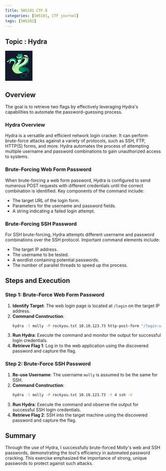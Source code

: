 ```yaml
---
Title: SWS101 CTF 8
categories: [SWS101, CTF journal]
tags: [SWS101]
---
```

## Topic : Hydra

![alt text](<../img/sws/Screenshot from 2024-06-13 19-07-15.png>)

## Overview

The goal is to retrieve two flags by effectively leveraging Hydra's capabilities to automate the password-guessing process.

### Hydra Overview

Hydra is a versatile and efficient network login cracker. It can perform brute-force attacks against a variety of protocols, such as SSH, FTP, HTTP(S) forms, and more. Hydra automates the process of attempting multiple username and password combinations to gain unauthorized access to systems.

### Brute-Forcing Web Form Password

When brute-forcing a web form password, Hydra is configured to send numerous POST requests with different credentials until the correct combination is identified. Key components of the command include:
- The target URL of the login form.
- Parameters for the username and password fields.
- A string indicating a failed login attempt.

### Brute-Forcing SSH Password

For SSH brute-forcing, Hydra attempts different username and password combinations over the SSH protocol. Important command elements include:
- The target IP address.
- The username to be tested.
- A wordlist containing potential passwords.
- The number of parallel threads to speed up the process.


## Steps and Execution

### Step 1: Brute-Force Web Form Password

1. **Identify Target**: The web login page is located at `/login` on the target IP address.
2. **Command Construction**:
    ```bash
    hydra -l molly -P rockyou.txt 10.10.123.73 http-post-form "/login:username=^USER^&password=^PASS^:F=incorrect" -V
    ```
3. **Run Hydra**: Execute the command and monitor the output for successful login credentials.
4. **Retrieve Flag 1**: Log in to the web application using the discovered password and capture the flag.

### Step 2: Brute-Force SSH Password

1. **Re-use Username**: The username `molly` is assumed to be the same for SSH.
2. **Command Construction**:
    ```bash
    hydra -l molly -P rockyou.txt 10.10.123.73 -t 4 ssh -V
    ```
3. **Run Hydra**: Execute the command and observe the output for successful SSH login credentials.
4. **Retrieve Flag 2**: SSH into the target machine using the discovered password and capture the flag.

## Summary

Through the use of Hydra, I successfully brute-forced Molly's web and SSH passwords, demonstrating the tool's efficiency in automated password cracking. This exercise emphasized the importance of strong, unique passwords to protect against such attacks.

